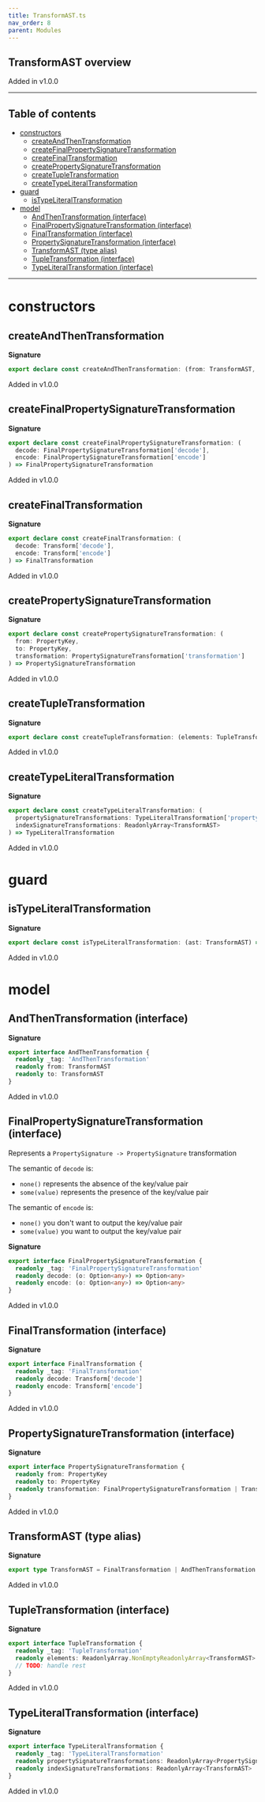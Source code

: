 ```yaml
---
title: TransformAST.ts
nav_order: 8
parent: Modules
---
```


## TransformAST overview

Added in v1.0.0

---

<h2 class="text-delta">Table of contents</h2>

- [constructors](#constructors)
  - [createAndThenTransformation](#createandthentransformation)
  - [createFinalPropertySignatureTransformation](#createfinalpropertysignaturetransformation)
  - [createFinalTransformation](#createfinaltransformation)
  - [createPropertySignatureTransformation](#createpropertysignaturetransformation)
  - [createTupleTransformation](#createtupletransformation)
  - [createTypeLiteralTransformation](#createtypeliteraltransformation)
- [guard](#guard)
  - [isTypeLiteralTransformation](#istypeliteraltransformation)
- [model](#model)
  - [AndThenTransformation (interface)](#andthentransformation-interface)
  - [FinalPropertySignatureTransformation (interface)](#finalpropertysignaturetransformation-interface)
  - [FinalTransformation (interface)](#finaltransformation-interface)
  - [PropertySignatureTransformation (interface)](#propertysignaturetransformation-interface)
  - [TransformAST (type alias)](#transformast-type-alias)
  - [TupleTransformation (interface)](#tupletransformation-interface)
  - [TypeLiteralTransformation (interface)](#typeliteraltransformation-interface)

---

# constructors

## createAndThenTransformation

**Signature**

```ts
export declare const createAndThenTransformation: (from: TransformAST, to: TransformAST) => AndThenTransformation
```

Added in v1.0.0

## createFinalPropertySignatureTransformation

**Signature**

```ts
export declare const createFinalPropertySignatureTransformation: (
  decode: FinalPropertySignatureTransformation['decode'],
  encode: FinalPropertySignatureTransformation['encode']
) => FinalPropertySignatureTransformation
```

Added in v1.0.0

## createFinalTransformation

**Signature**

```ts
export declare const createFinalTransformation: (
  decode: Transform['decode'],
  encode: Transform['encode']
) => FinalTransformation
```

Added in v1.0.0

## createPropertySignatureTransformation

**Signature**

```ts
export declare const createPropertySignatureTransformation: (
  from: PropertyKey,
  to: PropertyKey,
  transformation: PropertySignatureTransformation['transformation']
) => PropertySignatureTransformation
```

Added in v1.0.0

## createTupleTransformation

**Signature**

```ts
export declare const createTupleTransformation: (elements: TupleTransformation['elements']) => TupleTransformation
```

Added in v1.0.0

## createTypeLiteralTransformation

**Signature**

```ts
export declare const createTypeLiteralTransformation: (
  propertySignatureTransformations: TypeLiteralTransformation['propertySignatureTransformations'],
  indexSignatureTransformations: ReadonlyArray<TransformAST>
) => TypeLiteralTransformation
```

Added in v1.0.0

# guard

## isTypeLiteralTransformation

**Signature**

```ts
export declare const isTypeLiteralTransformation: (ast: TransformAST) => ast is TypeLiteralTransformation
```

Added in v1.0.0

# model

## AndThenTransformation (interface)

**Signature**

```ts
export interface AndThenTransformation {
  readonly _tag: 'AndThenTransformation'
  readonly from: TransformAST
  readonly to: TransformAST
}
```

Added in v1.0.0

## FinalPropertySignatureTransformation (interface)

Represents a `PropertySignature -> PropertySignature` transformation

The semantic of `decode` is:

- `none()` represents the absence of the key/value pair
- `some(value)` represents the presence of the key/value pair

The semantic of `encode` is:

- `none()` you don't want to output the key/value pair
- `some(value)` you want to output the key/value pair

**Signature**

```ts
export interface FinalPropertySignatureTransformation {
  readonly _tag: 'FinalPropertySignatureTransformation'
  readonly decode: (o: Option<any>) => Option<any>
  readonly encode: (o: Option<any>) => Option<any>
}
```

Added in v1.0.0

## FinalTransformation (interface)

**Signature**

```ts
export interface FinalTransformation {
  readonly _tag: 'FinalTransformation'
  readonly decode: Transform['decode']
  readonly encode: Transform['encode']
}
```

Added in v1.0.0

## PropertySignatureTransformation (interface)

**Signature**

```ts
export interface PropertySignatureTransformation {
  readonly from: PropertyKey
  readonly to: PropertyKey
  readonly transformation: FinalPropertySignatureTransformation | TransformAST
}
```

Added in v1.0.0

## TransformAST (type alias)

**Signature**

```ts
export type TransformAST = FinalTransformation | AndThenTransformation | TypeLiteralTransformation | TupleTransformation
```

Added in v1.0.0

## TupleTransformation (interface)

**Signature**

```ts
export interface TupleTransformation {
  readonly _tag: 'TupleTransformation'
  readonly elements: ReadonlyArray.NonEmptyReadonlyArray<TransformAST>
  // TODO: handle rest
}
```

Added in v1.0.0

## TypeLiteralTransformation (interface)

**Signature**

```ts
export interface TypeLiteralTransformation {
  readonly _tag: 'TypeLiteralTransformation'
  readonly propertySignatureTransformations: ReadonlyArray<PropertySignatureTransformation>
  readonly indexSignatureTransformations: ReadonlyArray<TransformAST>
}
```

Added in v1.0.0
